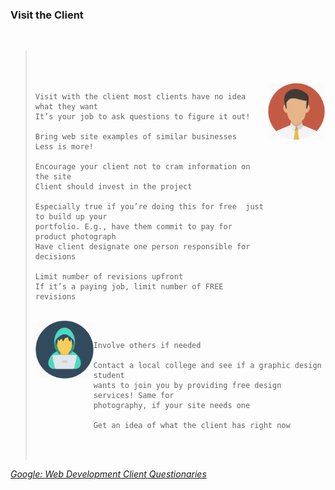 ### Visit the Client

<br>

> <br>
> <br>
> <br>
> 
> <img align="right" width="20%" height="auto" src="client.png"/>
> 
>     Visit with the client most clients have no idea what they want
>     It’s your job to ask questions to figure it out! 
>
>     Bring web site examples of similar businesses
>     Less is more! 
> 
>     Encourage your client not to cram information on the site 
>     Client should invest in the project
>
>     Especially true if you’re doing this for free  just to build up your 
>     portfolio. E.g., have them commit to pay for product photograph
>     Have client designate one person responsible for decisions
>
>     Limit number of revisions upfront 
>     If it’s a paying job, limit number of FREE revisions
> 
> 
> <br>
> <img align="left" src="dev.png" width="20%" height="auto" />
> <br>
> 
>     Involve others if needed
> 
>     Contact a local college and see if a graphic design student 
>     wants to join you by providing free design services! Same for 
>     photography, if your site needs one
> 
>     Get an idea of what the client has right now
>
> <br>
> <br>

*[Google: Web Development Client Questionaries](https://www.google.com/search?client=ubuntu&channel=fs&q=web+development+client+questionnaire&ie=utf-8&oe=utf-8)*








